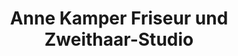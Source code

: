 ---
title: "Anne Kamper Friseur und Zweithaar-Studio"
url: /neuss/anne-kamper-friseur-und-zweithaar-studio/
shop: Friseur
---